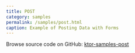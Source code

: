 ```yaml
---
title: POST
category: samples
permalink: /samples/post.html
caption: Example of Posting Data with Forms
---
```


Browse source code on GitHub: [ktor-samples-post](https://github.com/ktorio/ktor/tree/master/ktor-samples/ktor-samples-post)
